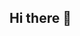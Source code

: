 ## Hi there 👋

<!--

**Here are some ideas to get you started:**

🙋‍♀️ Spreading useful data dedicated to the IPFS + Filecoin Network
🌈 Contribution guidelines - Create and Issue and send us a PR!

-->

